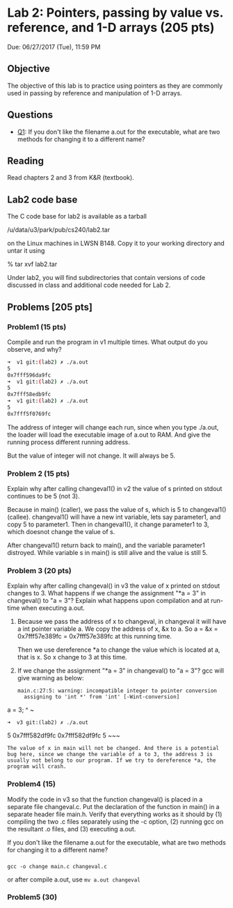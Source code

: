 # Lab 2: Pointers, passing by value vs. reference, and 1-D arrays (205 pts)

Due: 06/27/2017 (Tue), 11:59 PM

## Objective

The objective of this lab is to practice using pointers as they are commonly used in passing by reference and manipulation of 1-D arrays.

## Questions

* [Q1](#1): If you don't like the filename a.out for the executable, what are two methods for changing it to a different name?

## Reading

Read chapters 2 and 3 from K&R (textbook).


## Lab2 code base

The C code base for lab2 is available as a tarball 


/u/data/u3/park/pub/cs240/lab2.tar 

on the Linux machines in LWSN B148. Copy it to your working directory and untar it using 

% tar xvf lab2.tar 

Under lab2, you will find subdirectories that contain versions of code discussed in class and additional code needed for Lab 2.

## Problems [205 pts]

### Problem1 (15 pts)

Compile and run the program in v1 multiple times. What output do you observe, and why?

	
~~~bash
➜  v1 git:(lab2) ✗ ./a.out
5
0x7fff596da9fc
➜  v1 git:(lab2) ✗ ./a.out
5
0x7fff58edb9fc
➜  v1 git:(lab2) ✗ ./a.out
5
0x7fff5f0769fc
~~~

The address of integer will change each run, since when you type ./a.out, the loader will load the executable image of a.out to RAM. And give the running process different running address.

But the value of integer will not change. It will always be 5.

### Problem 2 (15 pts)

Explain why after calling changeval1() in v2 the value of s printed on stdout continues to be 5 (not 3).

Because in main() (caller), we pass the value of s, which is 5 to changeval1() (callee). changeval1() will have a new int variable, lets say parameter1, and copy 5 to parameter1. Then in changeval1(), it change parameter1 to 3, which doesnot change the value of s.

After changeval1() return back to main(), and the variable parameter1 distroyed. While variable s in main() is still alive and the value is still 5.


### Problem 3 (20 pts)

Explain why after calling changeval() in v3 the value of x printed on stdout changes to 3. What happens if we change the assignment "*a = 3" in changeval() to "a = 3"? Explain what happens upon compilation and at run-time when executing a.out.

1. Because we pass the address of x to changeval, in changeval it will have a int pointer variable a. We copy the address of x, &x to a. So a = &x = 0x7fff57e389fc = 0x7fff57e389fc at this running time.

	Then we use dereference *a to change the value which is located at a, that is x. So x change to 3 at this time.

2. If we change the assignment "*a = 3" in changeval() to "a = 3"? gcc will give warning as below:

	~~~
	main.c:27:5: warning: incompatible integer to pointer conversion
      assigning to 'int *' from 'int' [-Wint-conversion]
  a = 3;
    ^ ~
    
    ➜  v3 git:(lab2) ✗ ./a.out
5
0x7fff582df9fc
0x7fff582df9fc
5
	~~~
	
	The value of x in main will not be changed. And there is a potential bug here, since we change the variable of a to 3, the address 3 is usually not belong to our program. If we try to dereference *a, the program will crash.

### Problem4 (15)

Modify the code in v3 so that the function changeval() is placed in a separate file changeval.c. Put the declaration of the function in main() in a separate header file main.h. Verify that everything works as it should by (1) compiling the two .c files separately using the -c option, (2) running gcc on the resultant .o files, and (3) executing a.out.

If you don't like the filename a.out for the executable, what are two methods for changing it to a different name?

<h3 id="1"></h3>

`gcc -o change main.c changeval.c`

or after compile a.out, use `mv a.out changeval`

### Problem5 (30)
